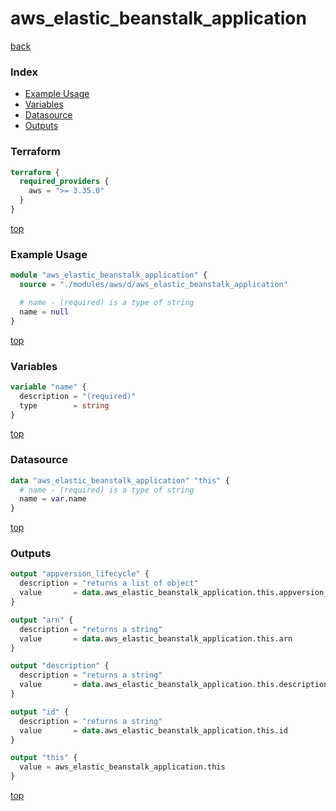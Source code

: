 # aws_elastic_beanstalk_application

[back](../aws.md)

### Index

- [Example Usage](#example-usage)
- [Variables](#variables)
- [Datasource](#datasource)
- [Outputs](#outputs)

### Terraform

```terraform
terraform {
  required_providers {
    aws = ">= 3.35.0"
  }
}
```

[top](#index)

### Example Usage

```terraform
module "aws_elastic_beanstalk_application" {
  source = "./modules/aws/d/aws_elastic_beanstalk_application"

  # name - (required) is a type of string
  name = null
}
```

[top](#index)

### Variables

```terraform
variable "name" {
  description = "(required)"
  type        = string
}
```

[top](#index)

### Datasource

```terraform
data "aws_elastic_beanstalk_application" "this" {
  # name - (required) is a type of string
  name = var.name
}
```

[top](#index)

### Outputs

```terraform
output "appversion_lifecycle" {
  description = "returns a list of object"
  value       = data.aws_elastic_beanstalk_application.this.appversion_lifecycle
}

output "arn" {
  description = "returns a string"
  value       = data.aws_elastic_beanstalk_application.this.arn
}

output "description" {
  description = "returns a string"
  value       = data.aws_elastic_beanstalk_application.this.description
}

output "id" {
  description = "returns a string"
  value       = data.aws_elastic_beanstalk_application.this.id
}

output "this" {
  value = aws_elastic_beanstalk_application.this
}
```

[top](#index)